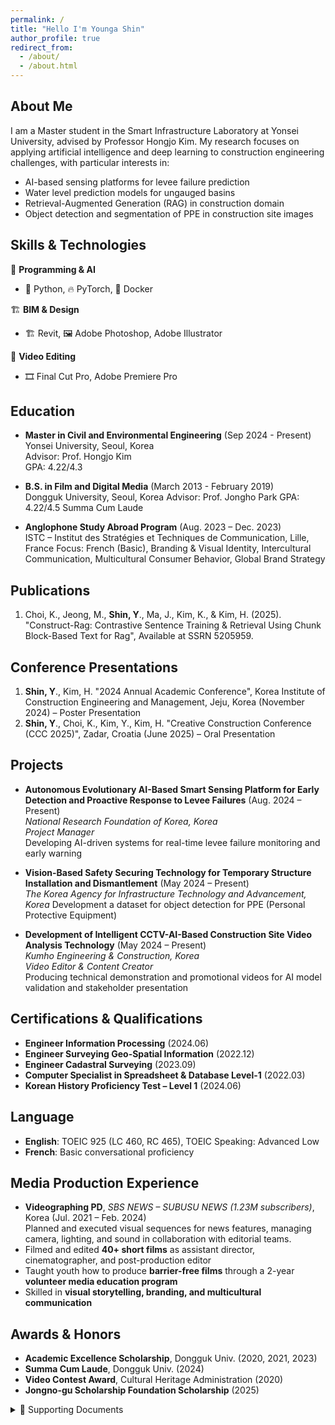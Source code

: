 ```yaml
---
permalink: /
title: "Hello I'm Younga Shin"
author_profile: true
redirect_from: 
  - /about/
  - /about.html
---
```



## About Me

I am a Master student in the Smart Infrastructure Laboratory at Yonsei University, advised by Professor Hongjo Kim. My research focuses on applying artificial intelligence and deep learning to construction engineering challenges, with particular interests in:

- AI-based sensing platforms for levee failure prediction  
- Water level prediction models for ungauged basins
- Retrieval-Augmented Generation (RAG) in construction domain  
- Object detection and segmentation of PPE in construction site images

## Skills & Technologies

🧠 **Programming & AI**
- 🐍 Python, 🔥 PyTorch, 🐳 Docker

🏗️ **BIM & Design**
- 🏗️ Revit, 🖼️ Adobe Photoshop, Adobe Illustrator

🎥 **Video Editing**
- 🎞️ Final Cut Pro, Adobe Premiere Pro

## Education

- **Master in Civil and Environmental Engineering** (Sep 2024 - Present)  
  Yonsei University, Seoul, Korea  
  Advisor: Prof. Hongjo Kim  
  GPA: 4.22/4.3

- **B.S. in Film and Digital Media** (March 2013 - February 2019)  
  Dongguk University, Seoul, Korea
  Advisor: Prof. Jongho Park
  GPA: 4.22/4.5
  Summa Cum Laude

- **Anglophone Study Abroad Program** (Aug. 2023 – Dec. 2023)  
  ISTC – Institut des Stratégies et Techniques de Communication, Lille, France
  Focus: French (Basic), Branding & Visual Identity, Intercultural Communication, Multicultural Consumer Behavior, Global Brand Strategy

## Publications

1. Choi, K., Jeong, M., **Shin, Y**., Ma, J., Kim, K., & Kim, H. (2025). "Construct-Rag: Contrastive Sentence Training & Retrieval Using Chunk Block-Based Text for Rag", Available at SSRN 5205959.

## Conference Presentations

1. **Shin, Y**., Kim, H. "2024 Annual Academic Conference", Korea Institute of Construction Engineering and Management, Jeju, Korea (November 2024) – Poster Presentation
2. **Shin, Y**., Choi, K., Kim, Y., Kim, H. "Creative Construction Conference (CCC 2025)", Zadar, Croatia (June 2025) – Oral Presentation


## Projects

- **Autonomous Evolutionary AI-Based Smart Sensing Platform for Early Detection and Proactive Response to Levee Failures** (Aug. 2024 – Present)  
  *National Research Foundation of Korea, Korea*  
  *Project Manager*  
  Developing AI-driven systems for real-time levee failure monitoring and early warning

- **Vision-Based Safety Securing Technology for Temporary Structure Installation and Dismantlement** (May 2024 – Present)  
  *The Korea Agency for Infrastructure Technology and Advancement, Korea*
  Development a dataset for object detection for PPE (Personal Protective Equipment)

- **Development of Intelligent CCTV-AI-Based Construction Site Video Analysis Technology** (May 2024 – Present)  
  *Kumho Engineering & Construction, Korea*  
  *Video Editor & Content Creator*  
  Producing technical demonstration and promotional videos for AI model validation and stakeholder presentation


## Certifications & Qualifications

- **Engineer Information Processing** (2024.06)
- **Engineer Surveying Geo-Spatial Information** (2022.12)
- **Engineer Cadastral Surveying** (2023.09)
- **Computer Specialist in Spreadsheet & Database Level-1** (2022.03)
- **Korean History Proficiency Test – Level 1** (2024.06)


## Language

- **English**: TOEIC 925 (LC 460, RC 465), TOEIC Speaking: Advanced Low  
- **French**: Basic conversational proficiency


## Media Production Experience

- **Videographing PD**, *SBS NEWS – SUBUSU NEWS (1.23M subscribers)*, Korea (Jul. 2021 – Feb. 2024)  
  Planned and executed visual sequences for news features, managing camera, lighting, and sound in collaboration with editorial teams.
- Filmed and edited **40+ short films** as assistant director, cinematographer, and post-production editor
- Taught youth how to produce **barrier-free films** through a 2-year **volunteer media education program**
- Skilled in **visual storytelling, branding, and multicultural communication**

## Awards & Honors

- **Academic Excellence Scholarship**, Dongguk Univ. (2020, 2021, 2023)
- **Summa Cum Laude**, Dongguk Univ. (2024)
- **Video Contest Award**, Cultural Heritage Administration (2020)
- **Jongno-gu Scholarship Foundation Scholarship** (2025)

  
<details markdown="1">
<summary>📁 Supporting Documents</summary>

### Academic Records

- [Bachelor’s Certificate of Graduation](/files/bachelors_certificate_of_graduation.pdf)
- [Undergraduate Academic Transcript](/files/undergraduate_academic_transcript.pdf)
- [Certificate of Undergraduate Achievement](/files/undergraduate_achievement_certificate.pdf)
- [Certificate of Undergraduate Scholarship Award](/files/undergraduate_scholarship_certificate.pdf)

### Certifications & Qualifications

- [Engineer Surveying Geo-Spatial Information](/files/engineer_surveying_geospatial_info.pdf)
- [Engineer Cadastral Surveying](/files/engineer_cadastral_surveying.pdf)
- [Engineer Information Processing](/files/engineer_information_processing.pdf)
- [Computer Specialist in Spreadsheet & Database Level-1](/files/computer_specialist_spreadsheet_database.pdf)
- [Korean History Proficiency Test – Level 1](/files/korean_history_level1.pdf)

### Language

- [TOEIC Official Score Certificate](/files/toeic_score_certificate.pdf)
- [TOEIC Speaking Official Score Certificate](/files/toeic_speaking_score_certificate.pdf)
</details>



